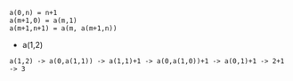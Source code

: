 ```
a(0,n) = n+1
a(m+1,0) = a(m,1)
a(m+1,n+1) = a(m, a(m+1,n))
```

* a(1,2)

`a(1,2) -> a(0,a(1,1)) -> a(1,1)+1 -> a(0,a(1,0))+1 -> a(0,1)+1 -> 2+1 -> 3`
